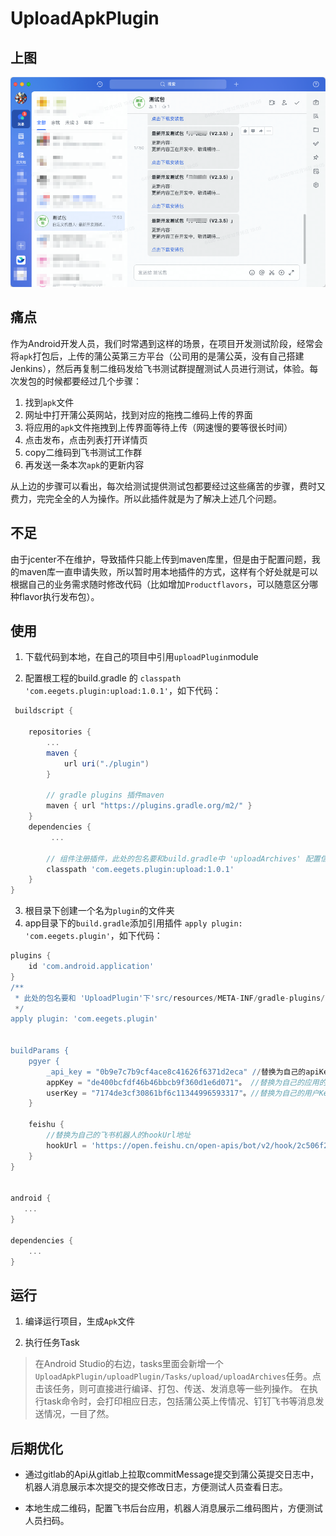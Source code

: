 # UploadApkPlugin

## 上图
![avatar](./1639648825982.jpg)
## 痛点
作为Android开发人员，我们时常遇到这样的场景，在项目开发测试阶段，经常会将`apk`打包后，上传的蒲公英第三方平台（公司用的是蒲公英，没有自己搭建Jenkins），然后再复制二维码发给飞书测试群提醒测试人员进行测试，体验。每次发包的时候都要经过几个步骤：
1. 找到`apk`文件
2. 网址中打开蒲公英网站，找到对应的拖拽二维码上传的界面
3. 将应用的`apk`文件拖拽到上传界面等待上传（网速慢的要等很长时间）
4. 点击发布，点击列表打开详情页
5. copy二维码到飞书测试工作群
6. 再发送一条本次`apk`的更新内容

从上边的步骤可以看出，每次给测试提供测试包都要经过这些痛苦的步骤，费时又费力，完完全全的人为操作。所以此插件就是为了解决上述几个问题。

## 不足

由于jcenter不在维护，导致插件只能上传到maven库里，但是由于配置问题，我的maven库一直申请失败，所以暂时用本地插件的方式，这样有个好处就是可以根据自己的业务需求随时修改代码（比如增加`Productflavors`，可以随意区分哪种flavor执行发布包）。

## 使用

1. 下载代码到本地，在自己的项目中引用`uploadPlugin`module

2. 配置根工程的build.gradle 的 `classpath 'com.eegets.plugin:upload:1.0.1'`，如下代码：
```gradle
 buildscript {

    repositories {
		...       
        maven {
            url uri("./plugin")
        }

        // gradle plugins 插件maven
        maven { url "https://plugins.gradle.org/m2/" }
    }
    dependencies {
       	 ...

        // 组件注册插件，此处的包名要和build.gradle中 'uploadArchives' 配置信息下的配置一致
        classpath 'com.eegets.plugin:upload:1.0.1'
    }
}

```
3. 根目录下创建一个名为`plugin`的文件夹
4. app目录下的`build.gradle`添加引用插件 `apply plugin: 'com.eegets.plugin'`，如下代码：
```gradle
plugins {
    id 'com.android.application'
}
/**
 * 此处的包名要和 'UploadPlugin'下'src/resources/META-INF/gradle-plugins/下的包名一致'
 */
apply plugin: 'com.eegets.plugin'


buildParams {
    pgyer {
        _api_key = "0b9e7c7b9cf4ace8c41626f6371d2eca" //替换为自己的apiKey， 通过蒲公英提供的文档生成
        appKey = "de400bcfdf46b46bbcb9f360d1e6d071"。 //替换为自己的应用的appKey
        userKey = "7174de3cf30861bf6c11344996593317"。//替换为自己的用户Key
    }

    feishu {
		//替换为自己的飞书机器人的hookUrl地址
		hookUrl = 'https://open.feishu.cn/open-apis/bot/v2/hook/2c506f22-39e9-47c4-b9bc-4ef9bddd02e9'
    }
}


android {
   ...
}

dependencies {
	...
}
```

## 运行
1. 编译运行项目，生成`Apk`文件

2. 执行任务Task
>在Android Studio的右边，tasks里面会新增一个`UploadApkPlugin/uploadPlugin/Tasks/upload/uploadArchives`任务。点击该任务，则可直接进行编译、打包、传送、发消息等一些列操作。 在执行task命令时，会打印相应日志，包括蒲公英上传情况、钉钉飞书等消息发送情况，一目了然。


## 后期优化

- 通过gitlab的Api从gitlab上拉取commitMessage提交到蒲公英提交日志中，机器人消息展示本次提交的提交修改日志，方便测试人员查看日志。

- 本地生成二维码，配置飞书后台应用，机器人消息展示二维码图片，方便测试人员扫码。
